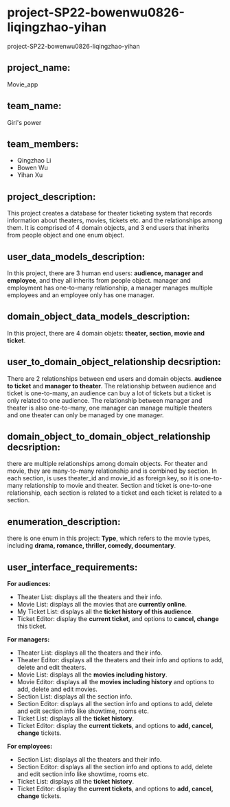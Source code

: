 # project-SP22-bowenwu0826-liqingzhao-yihan
project-SP22-bowenwu0826-liqingzhao-yihan


## project_name: 
Movie_app

## team_name:
Girl's power

## team_members:
- Qingzhao Li
- Bowen Wu
- Yihan Xu

## project_description:
This project creates a database for theater ticketing system that records information about theaters, movies, tickets etc. and the relationships among them. It is comprised of 4 domain objects, and 3 end users that inherits from people object and one enum object.

## user_data_models_description:
In this project, there are 3 human end users: **audience, manager and employee**, and they all inherits from people object. manager and employment has one-to-many relationship, a manager manages multiple employees and an employee only has one manager.

## domain_object_data_models_description:
In this project, there are 4 domain objets: **theater, section, movie and ticket**.

## user_to_domain_object_relationship decsription:
There are 2 relationships between end users and domain objects. **audience to ticket** and **manager to theater**. The relationship between audience and ticket is one-to-many, an audience can buy a lot of tickets but a ticket is only related to one audience. The relationship between manager and theater is also one-to-many, one manager can manage multiple theaters and one theater can only be managed by one manager.

## domain_object_to_domain_object_relationship decsription:
there are multiple relationships among domain objects. For theater and movie, they are many-to-many relationship and is combined by section. In each section, is uses theater_id and movie_id as foreign key, so it is one-to-many relationship to movie and theater. Section and ticket is one-to-one relationship, each section is related to a ticket and each ticket is related to a section.

## enumeration_description:
there is one enum in this project: **Type**, which refers to the movie types, including **drama, romance, thriller, comedy, documentary**.

## user_interface_requirements:
**For audiences:**
- Theater List: displays all the theaters and their info.
- Movie List: displays all the movies that are **currently online**.
- My Ticket List: displays all the **ticket history of this audience**.
- Ticket Editor: display the **current ticket**, and options to **cancel, change** this ticket.

**For managers:**
- Theater List: displays all the theaters and their info.
- Theater Editor: displays all the theaters and their info and options to add, delete and edit theaters.
- Movie List: displays all the **movies including history**.
- Movie Editor: displays all the **movies including history** and options to add, delete and edit movies.
- Section List: displays all the section info.
- Section Editor: displays all the section info and options to add, delete and edit section info like showtime, rooms etc.
- Ticket List: displays all the **ticket history**.
- Ticket Editor: display the **current tickets**, and options to **add, cancel, change** tickets.

**For employees:**
- Section List: displays all the theaters and their info.
- Section Editor: displays all the section info and options to add, delete and edit section info like showtime, rooms etc.
- Ticket List: displays all the **ticket history**.
- Ticket Editor: display the **current tickets**, and options to **add, cancel, change** tickets.
